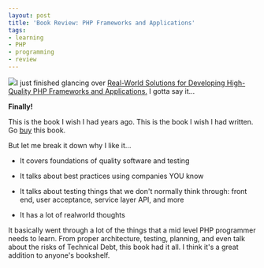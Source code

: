 ```yaml
---
layout: post
title: 'Book Review: PHP Frameworks and Applications'
tags:
- learning
- PHP
- programming
- review
---
```


![](http://ecx.images-amazon.com/images/I/51-b3XXNMAL._SL110_.jpg)I just finished glancing over [Real-World Solutions for Developing High-Quality PHP Frameworks and Applications.](http://www.amazon.com/gp/product/0470872497/ref=as_li_ss_tl?ie=UTF8&camp=1789&creative=390957&creativeASIN=0470872497&linkCode=as2&tag=aarsar-20)  I gotta say it...

**Finally!**

This is the book I wish I had years ago.  This is the book I wish I had written.  Go [buy](http://www.amazon.com/gp/product/0470872497/ref=as_li_ss_tl?ie=UTF8&camp=1789&creative=390957&creativeASIN=0470872497&linkCode=as2&tag=aarsar-20) this book.

But let me break it down why I like it...



  * It covers foundations of quality software and testing


  * It talks about best practices using companies YOU know


  * It talks about testing things that we don't normally think through: front end, user acceptance, service layer API, and more


  * It has a lot of realworld thoughts



It basically went through a lot of the things that a mid level PHP programmer needs to learn.  From proper architecture, testing, planning, and even talk about the risks of Technical Debt, this book had it all.  I think it's a great addition to anyone's bookshelf.
